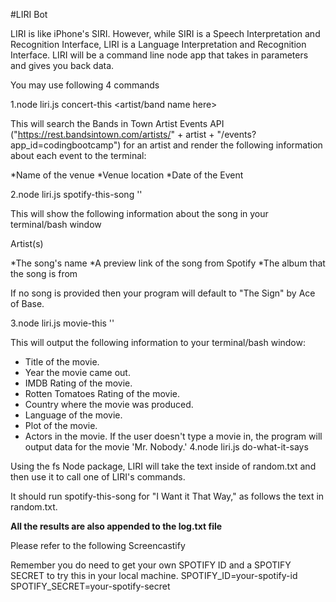 #LIRI Bot

LIRI is like iPhone's SIRI. However, while SIRI is a Speech Interpretation and Recognition Interface, LIRI is a Language Interpretation and Recognition Interface. LIRI will be a command line node app that takes in parameters and gives you back data.

You may use following 4 commands

1.node liri.js concert-this <artist/band name here>

This will search the Bands in Town Artist Events API ("https://rest.bandsintown.com/artists/" + artist + "/events?app_id=codingbootcamp") for an artist and render the following information about each event to the terminal:

*Name of the venue
*Venue location
*Date of the Event 

2.node liri.js spotify-this-song '<song name here>'

This will show the following information about the song in your terminal/bash window

Artist(s)

*The song's name
*A preview link of the song from Spotify
*The album that the song is from

If no song is provided then your program will default to "The Sign" by Ace of Base.

3.node liri.js movie-this '<movie name here>'

This will output the following information to your terminal/bash window:

  * Title of the movie.
  * Year the movie came out.
  * IMDB Rating of the movie.
  * Rotten Tomatoes Rating of the movie.
  * Country where the movie was produced.
  * Language of the movie.
  * Plot of the movie.
  * Actors in the movie.
If the user doesn't type a movie in, the program will output data for the movie 'Mr. Nobody.'
4.node liri.js do-what-it-says

Using the fs Node package, LIRI will take the text inside of random.txt and then use it to call one of LIRI's commands.

It should run spotify-this-song for "I Want it That Way," as follows the text in random.txt.

**All the results are also appended to the log.txt file**

Please refer to the following Screencastify 

Remember you do need to get your own SPOTIFY ID and a SPOTIFY SECRET to try this in your local machine.
SPOTIFY_ID=your-spotify-id
SPOTIFY_SECRET=your-spotify-secret


